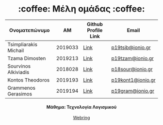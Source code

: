 <h1 align="center">:coffee:	Μέλη ομάδας :coffee:	</h1>

<div align="center">
  
| Ονοματεπώνυμο | ΑΜ | Github Profile Link | Email |
| --- | --- | --- | --- |
| Tsimpliarakis Michail | 2019033 | [Link](https://github.com/tsimpliarakis/) | p19tsib@ionio.gr |
| Tzama Dimosten | 2019213 | [Link](https://github.com/p19tzam) | p19tzam@ionio.gr |
| Sourvinos Alkiviadis | 2018028 | [Link](https://github.com/Alkissourvinos) | p18sour@ionio.gr |
| Kontos Theodoros | 2019193 | [Link](https://github.com/TheodorosKontos) | p19kont1@ionio.gr |
| Grammenos Gerasimos | 2019194 | [Link](https://github.com/makisgrammenos) | p19gram@ionio.gr |

#### Μάθημα: Τεχνολογία Λογισμικού

  [Webring](https://kafeneio-webring.netlify.app/)

</div>
